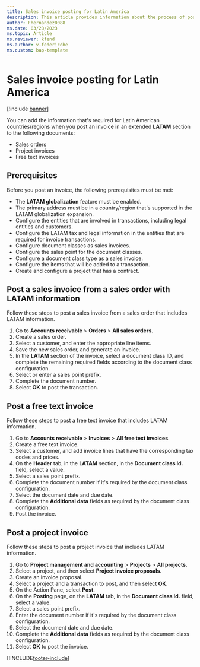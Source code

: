 ```yaml
---
title: Sales invoice posting for Latin America
description: This article provides information about the process of posting sales invoices for Latin America.
author: Fhernandez0088
ms.date: 03/28/2023
ms.topic: Article
ms.reviewer: kfend
ms.author: v-federicohe 
ms.custom: bap-template
---
```


# Sales invoice posting for Latin America

[!include [banner](../../includes/banner.md)]

You can add the information that's required for Latin American countries/regions when you post an invoice in an extended **LATAM** section to the following documents:

- Sales orders
- Project invoices
- Free text invoices

## Prerequisites

Before you post an invoice, the following prerequisites must be met:

- The **LATAM globalization** feature must be enabled.
- The primary address must be in a country/region that's supported in the LATAM globalization expansion.
- Configure the entities that are involved in transactions, including legal entities and customers.
- Configure the LATAM tax and legal information in the entities that are required for invoice transactions.
- Configure document classes as sales invoices.
- Configure the sales point for the document classes.
- Configure a document class type as a sales invoice.
- Configure the items that will be added to a transaction.
- Create and configure a project that has a contract.

## Post a sales invoice from a sales order with LATAM information

Follow these steps to post a sales invoice from a sales order that includes LATAM information.

1. Go to **Accounts receivable** \> **Orders** \> **All sales orders**.
2. Create a sales order.
3. Select a customer, and enter the appropriate line items.
4. Save the new sales order, and generate an invoice.
5. In the **LATAM** section of the invoice, select a document class ID, and complete the remaining required fields according to the document class configuration.
6. Select or enter a sales point prefix.
7. Complete the document number.
8. Select **OK** to post the transaction.

## Post a free text invoice

Follow these steps to post a free text invoice that includes LATAM information.

1. Go to **Accounts receivable** \> **Invoices** \> **All free text invoices**.
2. Create a free text invoice.
3. Select a customer, and add invoice lines that have the corresponding tax codes and prices.
4. On the **Header** tab, in the **LATAM** section, in the **Document class Id.** field, select a value.
5. Select a sales point prefix.
6. Complete the document number if it's required by the document class configuration.
7. Select the document date and due date.
8. Complete the **Additional data** fields as required by the document class configuration.
9. Post the invoice.

## Post a project invoice

Follow these steps to post a project invoice that includes LATAM information.

1. Go to **Project management and accounting** \> **Projects** \> **All projects**.
2. Select a project, and then select **Project invoice proposals**.
3. Create an invoice proposal.
4. Select a project and a transaction to post, and then select **OK**.
5. On the Action Pane, select **Post**.
6. On the **Posting** page, on the **LATAM** tab, in the **Document class Id.** field, select a value.
7. Select a sales point prefix.
8. Enter the document number if it's required by the document class configuration.
9. Select the document date and due date.
10. Complete the **Additional data** fields as required by the document class configuration.
11. Select **OK** to post the invoice.

[!INCLUDE[footer-include](../../../includes/footer-banner.md)]
